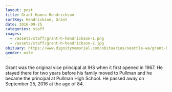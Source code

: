```yaml
---
layout: post
title: Grant Hamro Hendrickson
sortKey: Hendrickson, Grant
date: 2016-09-25
categories: staff
images:
  - /assets/staff/grant-h-hendrickson-1.png
  - /assets/staff/grant-h-hendrickson-2.jpg
obituary: https://www.dignitymemorial.com/obituaries/seattle-wa/grant-hendrickson-7104623
gender: male
---
```

Grant was the original vice principal at IHS when it first opened in 1967.  He stayed there for two years before his family moved to Pullman and he became the principal at Pullman High School.  He passed away on September 25, 2016 at the age of 84.
